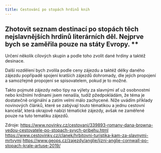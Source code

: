 ```yaml
---
title: Cestování po stopách hrdinů knih
---
```






## Zhotovit seznam destinací po stopách těch nejslavnějších hrdinů literárních děl. Nejprve bych se zaměřila pouze na státy Evropy. **

Určení několik cílových skupin a podle toho zvolit dané hrdiny a taktéž desinace.

Další rozdělení bych zvolila podle ceny zájezdu a taktéž délky daného zájezdu popřípadě spojení kratších zájezdů dohromady, dle jejich propojení a samozřejmě propojení se spisovatelem, pokud je to možné.

Takto pojmuté zájezdy nebo tipy na výlety za slavnými ať už osobnostmi nebo knižními hrdinami jsem nenašla, tudíž pžedpokládám, že téma je dostatečně originální a zatím velmi málo zachycené. Níže uvádím příklady novinových článků, které se zabývají touto tématikou a jednu cestovní kancelář, která okrajově nabízi tématické zájezdy, avšak ne zaměřené pouze na tuto tematiku zájezdů. 

Zdroje: https://www.novinky.cz/cestovani/339893-romany-dana-browna-vedou-cestovatele-po-stopach-svych-pribehu.html
https://www.cestovinky.cz/clanek/hrbitovni-turistika-kam-za-slavnymi-mrtvymi
https://www.geops.cz/zajezdy/anglie/jizni-anglie-cornwall-po-stopach-krale-artuse-2019/

